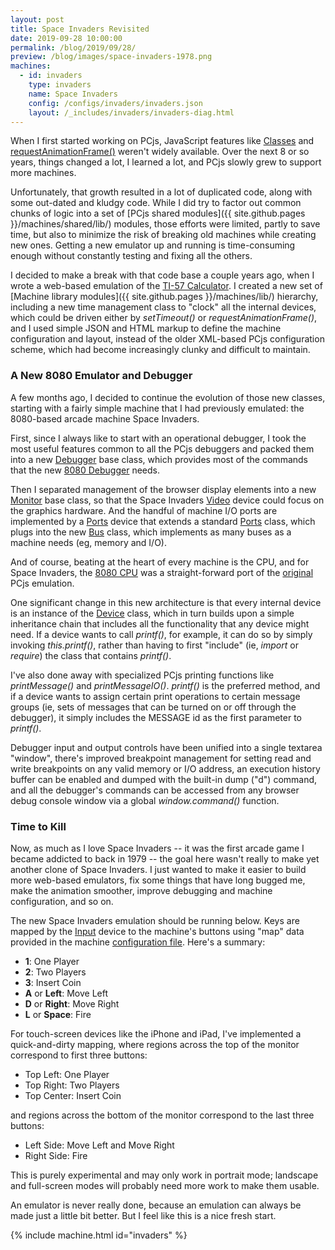 ```yaml
---
layout: post
title: Space Invaders Revisited
date: 2019-09-28 10:00:00
permalink: /blog/2019/09/28/
preview: /blog/images/space-invaders-1978.png
machines:
  - id: invaders
    type: invaders
    name: Space Invaders
    config: /configs/invaders/invaders.json
    layout: /_includes/invaders/invaders-diag.html
---
```


When I first started working on PCjs, JavaScript features like
[Classes](https://developer.mozilla.org/en-US/docs/Web/JavaScript/Reference/Classes) and
[requestAnimationFrame()](https://developer.mozilla.org/en-US/docs/Web/API/window/requestAnimationFrame) weren't widely
available.  Over the next 8 or so years, things changed a lot, I learned a lot, and PCjs slowly grew to support more machines.

Unfortunately, that growth resulted in a lot of duplicated code, along with some out-dated and kludgy code.  While
I did try to factor out common chunks of logic into a set of [PCjs shared modules]({{ site.github.pages }}/machines/shared/lib/) modules,
those efforts were limited, partly to save time, but also to minimize the risk of breaking old machines while creating new ones.
Getting a new emulator up and running is time-consuming enough without constantly testing and fixing all the others.

I decided to make a break with that code base a couple years ago, when I wrote a web-based emulation of the
[TI-57 Calculator](/machines/ti/ti57/).  I created a new set of [Machine library modules]({{ site.github.pages }}/machines/lib/) hierarchy,
including a new time management class to "clock" all the internal devices, which could be driven either by *setTimeout()*
or *requestAnimationFrame()*, and I used simple JSON and HTML markup to define the machine configuration and layout,
instead of the older XML-based PCjs configuration scheme, which had become increasingly clunky and difficult to maintain.

### A New 8080 Emulator and Debugger

A few months ago, I decided to continue the evolution of those new classes, starting with a fairly simple machine
that I had previously emulated: the 8080-based arcade machine Space Invaders.

First, since I always like to start with an operational debugger, I took the most useful features common to
all the PCjs debuggers and packed them into a new [Debugger](/machines/lib/debugger.js) base class, which provides
most of the commands that the new [8080 Debugger](/machines/pcx80/libv2/dbgx80.js) needs.

Then I separated management of the browser display elements into a new [Monitor](/machines/lib/monitor.js)
base class, so that the Space Invaders [Video](/machines/arcade/invaders/lib/video.js) device could focus on the graphics
hardware.  And the handful of machine I/O ports are implemented by a [Ports](/machines/arcade/invaders/lib/ports.js)
device that extends a standard [Ports](/machines/lib/ports.js) class, which plugs into the new [Bus](/machines/lib/bus.js)
class, which implements as many buses as a machine needs (eg, memory and I/O).

And of course, beating at the heart of every machine is the CPU, and for Space Invaders, the
[8080 CPU](/machines/pcx80/libv2/cpux80.js) was a straight-forward port of the [original](/machines/pcx80/lib/cpuops.js)
PCjs emulation.

One significant change in this new architecture is that every internal device is an instance of the [Device](/machines/lib/device.js)
class, which in turn builds upon a simple inheritance chain that includes all the functionality that any device might need.
If a device wants to call *printf()*, for example, it can do so by simply invoking *this.printf()*, rather than having
to first "include" (ie, *import* or *require*) the class that contains *printf()*.

I've also done away with specialized PCjs printing functions like *printMessage()* and *printMessageIO()*.  *printf()*
is the preferred method, and if a device wants to assign certain print operations to certain message groups (ie, sets of
messages that can be turned on or off through the debugger), it simply includes the MESSAGE id as the first parameter to
*printf()*.

Debugger input and output controls have been unified into a single textarea "window", there's improved breakpoint
management for setting read and write breakpoints on any valid memory or I/O address, an execution history buffer can
be enabled and dumped with the built-in dump ("d") command, and all the debugger's commands can be accessed from any
browser debug console window via a global *window.command()* function.

### Time to Kill

Now, as much as I love Space Invaders -- it was the first arcade game I became addicted to back in 1979 -- the goal here
wasn't really to make yet another clone of Space Invaders.  I just wanted to make it easier to build more web-based emulators,
fix some things that have long bugged me, make the animation smoother, improve debugging and machine configuration, and so on.

The new Space Invaders emulation should be running below.  Keys are mapped by the [Input](/machines/lib/input.js) device
to the machine's buttons using "map" data provided in the machine [configuration file](/configs/invaders/invaders.json).
Here's a summary:

- **1**: One Player
- **2**: Two Players
- **3**: Insert Coin
- **A** or **Left**: Move Left
- **D** or **Right**: Move Right
- **L** or **Space**: Fire

For touch-screen devices like the iPhone and iPad, I've implemented a quick-and-dirty mapping, where regions across
the top of the monitor correspond to first three buttons:

- Top Left: One Player
- Top Right: Two Players
- Top Center: Insert Coin

and regions across the bottom of the monitor correspond to the last three buttons:

- Left Side: Move Left and Move Right
- Right Side: Fire

This is purely experimental and may only work in portrait mode; landscape and full-screen modes will probably need
more work to make them usable.

An emulator is never really done, because an emulation can always be made just a little bit better.  But I feel like
this is a nice fresh start.

{% include machine.html id="invaders" %}
